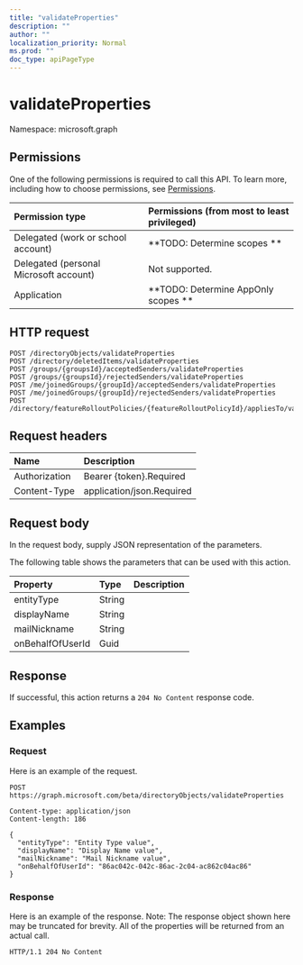 ```yaml
---
title: "validateProperties"
description: ""
author: ""
localization_priority: Normal
ms.prod: ""
doc_type: apiPageType
---
```


# validateProperties

Namespace: microsoft.graph



## Permissions
One of the following permissions is required to call this API. To learn more, including how to choose permissions, see [Permissions](/concepts/permissions-reference.md).

|Permission type|Permissions (from most to least privileged)|
|:---|:---|
|Delegated (work or school account)|**TODO: Determine scopes **|
|Delegated (personal Microsoft account)|Not supported.|
|Application|**TODO: Determine AppOnly scopes **|

## HTTP request
<!-- {
  "blockType": "ignored"
}
-->
``` http
POST /directoryObjects/validateProperties
POST /directory/deletedItems/validateProperties
POST /groups/{groupsId}/acceptedSenders/validateProperties
POST /groups/{groupsId}/rejectedSenders/validateProperties
POST /me/joinedGroups/{groupId}/acceptedSenders/validateProperties
POST /me/joinedGroups/{groupId}/rejectedSenders/validateProperties
POST /directory/featureRolloutPolicies/{featureRolloutPolicyId}/appliesTo/validateProperties
```

## Request headers
|Name|Description|
|:---|:---|
|Authorization|Bearer {token}.Required|
|Content-Type|application/json.Required|

## Request body
In the request body, supply JSON representation of the parameters.

The following table shows the parameters that can be used with this action.

|Property|Type|Description|
|:---|:---|:---|
|entityType|String||
|displayName|String||
|mailNickname|String||
|onBehalfOfUserId|Guid||



## Response
If successful, this action returns a `204 No Content` response code.

## Examples

### Request
Here is an example of the request.
<!-- {
  "blockType": "request",
  "name": "directoryobject_validateproperties"
}
-->
``` http
POST https://graph.microsoft.com/beta/directoryObjects/validateProperties

Content-type: application/json
Content-length: 186

{
  "entityType": "Entity Type value",
  "displayName": "Display Name value",
  "mailNickname": "Mail Nickname value",
  "onBehalfOfUserId": "86ac042c-042c-86ac-2c04-ac862c04ac86"
}
```

### Response
Here is an example of the response. Note: The response object shown here may be truncated for brevity. All of the properties will be returned from an actual call.
<!-- {
  "blockType": "response",
  "truncated": true
}
-->
``` http
HTTP/1.1 204 No Content
```

